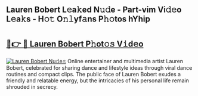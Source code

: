 ## Lauren Bobert L𝚎a𝚔ed N𝚞𝚍e - Part-vim Vi𝚍𝚎o L𝚎a𝚔s - H𝚘𝚝 O𝚗𝚕yf𝚊ns P𝚑𝚘tos hYhip

# <h2><a href="http://kfczaa.oniu.top/?m=Lauren+Bobert">🔗👉 🔴 Lauren Bobert P𝚑ot𝚘𝚜 V𝚒d𝚎o</a></h2>

[![Lauren Bobert Nu𝚍e𝚜](https://i.imgur.com/0qMVB7G.gif)](http://kfczaa.oniu.top/?m=Lauren+Bobert)
Online entertainer and multimedia artist Lauren Bobert, celebrated for sharing dance and lifestyle ideas through viral dance routines and compact clips. The public face of Lauren Bobert exudes a friendly and relatable energy, but the intricacies of his personal life remain shrouded in secrecy.  
